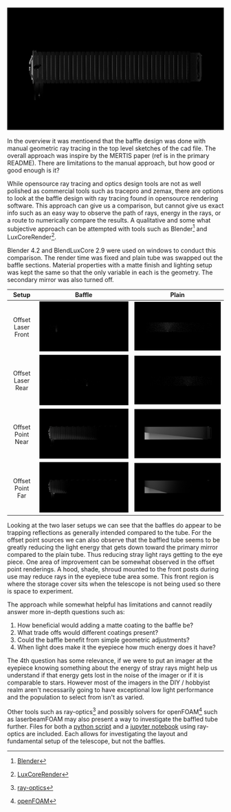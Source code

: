 

![image_of_raytrace_OLF_B](RayTraceCenterLightSource.png)

In the overview it was mentioend that the baffle design was done with manual geometric ray tracing in the top level sketches of the cad file. The overall approach was inspire by the MERTIS paper (ref is in the primary README). There are limitations to the manual approach, but how good or good enough is it? 

While opensource ray tracing and optics design tools are not as well polished as commercial tools such as tracepro and zemax, there are options to look at the baffle design with ray tracing found in opensource rendering software. This approach can give us a comparison, but cannot give us exact info such as an easy way to observe the path of rays, energy in the rays, or a route to numerically compare the results. A qualitative and some what subjective approach can be attempted with tools such as Blender[^1] and LuxCoreRender[^2]. 

Blender 4.2 and BlendLuxCore 2.9 were used on windows to conduct this comparison. The render time was fixed and plain tube was swapped out the baffle sections. Material properties with a matte finish and lighting setup was kept the same so that the only variable in each is the geometry. The secondary mirror was also turned off.

| Setup | Baffle | Plain |
| :---: | :---: | :---: |
| Offset Laser Front | ![image_of_raytrace_OLF_B](RayTraceOffsetLaserFront_Baffle.png) | ![image_of_raytrace_OLF_P](RayTraceOffsetLaserFront_Plain.png) |
| Offset Laser Rear | ![image_of_raytrace_OLR_B](RayTraceOffsetLaserRear_Baffle.png)| ![image_of_raytrace_OLR_P](RayTraceOffsetLaserRear_Plain.png) |
| Offset Point Near| ![image_of_raytrace_ONPS_B](RayTraceOffsetNearPointSource_Baffle.png) | ![image_of_raytrace_ONPS_P](RayTraceOffsetNearPointSource_Plain.png) |
| Offset Point Far| ![image_of_raytrace_OFPS_B](RayTraceOffsetFarPointSource_Baffle.png) | ![image_of_raytrace_OFPS_P](RayTraceOffsetFarPointSource_Plain.png) |

Looking at the two laser setups we can see that the baffles do appear to be trapping reflections as generally intended compared to the tube. For the offset point sources we can also observe that the baffled tube seems to be greatly reducing the light energy that gets down toward the primary mirror compared to the plain tube. Thus reducing stray light rays getting to the eye piece. One area of improvement can be somewhat observed in the offset point renderings. A hood, shade, shroud mounted to the front posts during use may reduce rays in the eyepiece tube area some. This front region is where the storage cover sits when the telescope is not being used so there is space to experiment.

The approach while somewhat helpful has limitations and cannot readily answer more in-depth questions such as:
1. How beneficial would adding a matte coating to the baffle be?
2. What trade offs would different coatings present?
3. Could the baffle benefit from simple geometric adjustments? 
4. When light does make it the eyepiece how much energy does it have?

The 4th question has some relevance, if we were to put an imager at the eyepiece knowing something about the energy of stray rays might help us understand if that energy gets lost in the noise of the imager or if it is comparable to stars. However most of the imagers in the DIY / hobbyist realm aren't necessarily going to have exceptional low light performance and the population to select from isn't as varied.  

Other tools such as ray-optics[^3] and possibly solvers for openFOAM[^4] such as laserbeamFOAM may also present a way to investigate the baffled tube further. Files for both a [python script](PythonRayopticsTelescope.py) and a [jupyter notebook](PythonRayopticsTelescope.ipynb) using ray-optics are included. Each allows for investigating the layout and fundamental setup of the telescope, but not the baffles.     

[^1]: [Blender](https://www.blender.org)
[^2]: [LuxCoreRender](https://luxcorerender.org/)
[^3]: [ray-optics](https://github.com/mjhoptics/ray-optics)
[^4]: [openFOAM](https://openfoam.org/)
